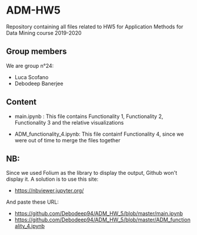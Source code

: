 # ADM-HW5
Repository containing all files related to HW5 for Application Methods for Data Mining course 2019-2020

## Group members

We are group n°24:

- Luca Scofano
- Debodeep Banerjee 

## Content

- main.ipynb : This file contains Functionality 1, Functionality 2, Functionality 3 and the relative visualizations

- ADM_functionality_4.ipynb: This file containf Functionality 4, since we were out of time to merge the files together

## NB:

Since we used Folium as the library to display the output, Github won't display it. A solution is to use this site:
- https://nbviewer.jupyter.org/

And paste these URL:
- https://github.com/Debodeep94/ADM_HW_5/blob/master/main.ipynb 
- https://github.com/Debodeep94/ADM_HW_5/blob/master/ADM_functionality_4.ipynb
